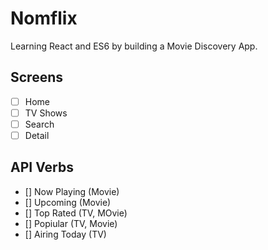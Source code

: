 # Nomflix

Learning React and ES6 by building a Movie Discovery App.

## Screens

- [ ] Home
- [ ] TV Shows
- [ ] Search
- [ ] Detail

## API Verbs

- [] Now Playing (Movie)
- [] Upcoming (Movie)
- [] Top Rated (TV, MOvie)
- [] Popiular (TV, Movie)
- [] Airing Today (TV)
